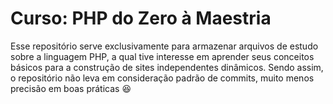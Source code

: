 # Curso: PHP do Zero à Maestria

Esse repositório serve exclusivamente para armazenar arquivos de estudo sobre a linguagem PHP, a qual tive interesse em aprender seus conceitos básicos para a construção de sites independentes dinâmicos. Sendo assim, o repositório não leva em consideração padrão de commits, muito menos precisão em boas práticas :laughing:
